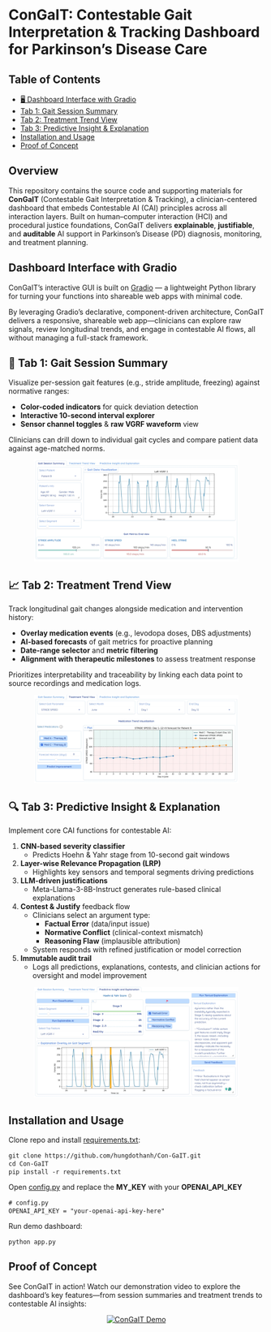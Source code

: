 
# ConGaIT: Contestable Gait Interpretation & Tracking Dashboard for Parkinson’s Disease Care


## Table of Contents

- [🖥️ Dashboard Interface with Gradio](#dashboard-interface-with-gradio) 
- [Tab 1: Gait Session Summary](#tab-1-gait-session-summary)  
- [Tab 2: Treatment Trend View](#tab-2-treatment-trend-view)  
- [Tab 3: Predictive Insight & Explanation](#tab-3-predictive-insight--explanation)  
- [Installation and Usage](#installation-and-usage)
- [Proof of Concept](proof-of-concept)


## Overview

This repository contains the source code and supporting materials for **ConGaIT** (Contestable Gait Interpretation & Tracking), a clinician-centered dashboard that embeds Contestable AI (CAI) principles across all interaction layers. Built on human–computer interaction (HCI) and procedural justice foundations, ConGaIT delivers **explainable**, **justifiable**, and **auditable** AI support in Parkinson’s Disease (PD) diagnosis, monitoring, and treatment planning.


## Dashboard Interface with Gradio

ConGaIT’s interactive GUI is built on [Gradio](https://github.com/gradio-app/gradio) — a lightweight Python library for turning your functions into shareable web apps with minimal code.

By leveraging Gradio’s declarative, component-driven architecture, ConGaIT delivers a responsive, shareable web app—clinicians can explore raw signals, review longitudinal trends, and engage in contestable AI flows, all without managing a full-stack framework.


## 📝 Tab 1: Gait Session Summary

Visualize per-session gait features (e.g., stride amplitude, freezing) against normative ranges:

- **Color-coded indicators** for quick deviation detection  
- **Interactive 10-second interval explorer**  
- **Sensor channel toggles** & **raw VGRF waveform** view  

Clinicians can drill down to individual gait cycles and compare patient data against age-matched norms.

<p align="center">
    <img src="figures/tab1.jpeg" alt="Gait Session Summary" width="80%" />
</p>


## 📈 Tab 2: Treatment Trend View

Track longitudinal gait changes alongside medication and intervention history:

- **Overlay medication events** (e.g., levodopa doses, DBS adjustments)  
- **AI-based forecasts** of gait metrics for proactive planning  
- **Date-range selector** and **metric filtering**  
- **Alignment with therapeutic milestones** to assess treatment response  

Prioritizes interpretability and traceability by linking each data point to source recordings and medication logs.

<p align="center">
    <img src="figures/tab2.jpeg" alt="Treatment Trend View" width="80%" />
</p>


## 🔍 Tab 3: Predictive Insight & Explanation

Implement core CAI functions for contestable AI:

1. **CNN-based severity classifier**  
   - Predicts Hoehn & Yahr stage from 10-second gait windows  
2. **Layer-wise Relevance Propagation (LRP)**  
   - Highlights key sensors and temporal segments driving predictions  
3. **LLM-driven justifications**  
   - Meta-Llama-3-8B-Instruct generates rule-based clinical explanations  
4. **Contest & Justify** feedback flow  
   - Clinicians select an argument type:
     - **Factual Error** (data/input issue)  
     - **Normative Conflict** (clinical-context mismatch)  
     - **Reasoning Flaw** (implausible attribution)  
   - System responds with refined justification or model correction  
5. **Immutable audit trail**  
   - Logs all predictions, explanations, contests, and clinician actions for oversight and model improvement

<p align="center">
    <img src="figures/tab3.jpeg" alt="Predictive Insights and Explanations" width="80%" />
</p>


## Installation and Usage
Clone repo and install [requirements.txt](requirements.txt):

```
git clone https://github.com/hungdothanh/Con-GaIT.git
cd Con-GaIT
pip install -r requirements.txt
```

Open [config.py](config.py) and replace the **MY_KEY** with your **OPENAI_API_KEY**
```
# config.py
OPENAI_API_KEY = "your-openai-api-key-here"
```

Run demo dashboard: 
```
python app.py
```

## Proof of Concept

See ConGaIT in action! Watch our demonstration video to explore the dashboard’s key features—from session summaries and treatment trends to contestable AI insights:

<p align="center">
  <a href="https://youtu.be/vpFJyan8fIQ">
    <img src="figures/demo_thumbnail.png" alt="ConGaIT Demo" width="80%" />
  </a>
</p>

